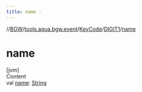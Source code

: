 ```yaml
---
title: name -
---
```

//[BGW](../../../../index.md)/[tools.aqua.bgw.event](../../index.md)/[KeyCode](../index.md)/[DIGIT1](index.md)/[name](name.md)



# name  
[jvm]  
Content  
val [name](name.md): [String](https://kotlinlang.org/api/latest/jvm/stdlib/kotlin/-string/index.html)  



